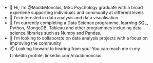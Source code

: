 - 👋 Hi, I’m @MaddiMonclus, MSc Psychology graduate with a broad experiene supporting individuals and community at different levels
- 👀 I’m interested in data analysis and data visualisation 
- 🌱 I’m currently completing a Data Science programme, learning SQL, Python, MongoDB, Tableau and other programmes including data science libraries such as Numpy and Pandas.
- 💞️ I’m looking to collaborate on data analysis projects with a focus on improving the community
- 📫 Looking forward to hearing from you! You can reach me in my LinkedIn profrile: linkedin.com/maddimonclus

<!---
MaddiMonclus/MaddiMonclus is a ✨ special ✨ repository because its `README.md` (this file) appears on your GitHub profile.
You can click the Preview link to take a look at your changes.
--->
